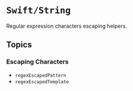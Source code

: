 # ``Swift/String``

Regular expression characters escaping helpers.

## Topics

### Escaping Characters

- ``regexEscapedPattern``
- ``regexEscapedTemplate``
